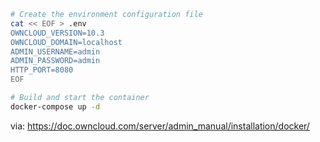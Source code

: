 ```bash
# Create the environment configuration file
cat << EOF > .env
OWNCLOUD_VERSION=10.3
OWNCLOUD_DOMAIN=localhost
ADMIN_USERNAME=admin
ADMIN_PASSWORD=admin
HTTP_PORT=8080
EOF

# Build and start the container
docker-compose up -d

```
via: https://doc.owncloud.com/server/admin_manual/installation/docker/
